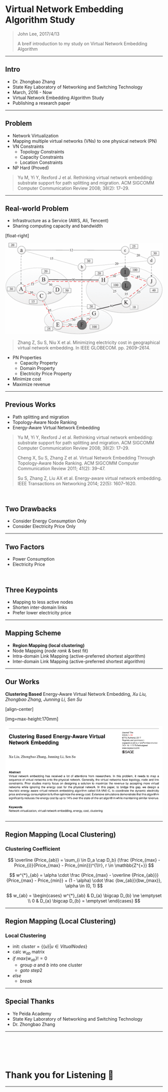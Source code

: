 ﻿# Virtual Network Embedding Algorithm Study

> John Lee, 2017/4/13
>
> A breif introduction to my study on Virtual Network Embedding Algorithm

---

## Intro

- Dr. Zhongbao Zhang
- State Key Laboratory of Networking and Switching Technology
- March, 2016 - Now
- Virtual Network Embedding Algorithm Study
- Publishing a research paper

---

## Problem

- Network Virtualization
- Mapping multiple virtual networks (VNs) to one physical network (PN)
- VN Constraints
  - Topology Constraints
  - Capacity Constraints
  - Location Constraints
- NP Hard (Proved)

>  Yu M, Yi Y, Rexford J et al. Rethinking virtual network embedding: substrate support for path splitting and migration. ACM SIGCOMM Computer Communication Review 2008; 38(2): 17–29.

---

## Real-world Problem

- Infrastructure as a Service (AWS, Ali, Tencent)
- Sharing computing capacity and bandwidth

[float-right]

![VNE-Illustration](Virtual-Network-Embedding-Study/vne-illustration.gif)

> Zhang Z, Su S, Niu X et al. Minimizing electricity cost in geographical virtual network embedding. In IEEE GLOBECOM. pp. 2609–2614.

- PN Properties
  - Capacity Property
  - Domain Property
  - Electricity Price Property
- Minimize cost
- Maximize revenue

---

## Previous Works

- Path splitting and migration
- Topology-Aware Node Ranking
- Energy-Aware Virtual Network Embedding

>  Yu M, Yi Y, Rexford J et al. Rethinking virtual network embedding: substrate support for path splitting and migration. ACM SIGCOMM Computer Communication Review 2008; 38(2): 17–29.
>
> Cheng X, Su S, Zhang Z et al. Virtual Network Embedding Through Topology-Aware Node Ranking. ACM SIGCOMM Computer Communication Review 2011; 41(2): 39–47.
>
>  Su S, Zhang Z, Liu AX et al. Energy-aware virtual network embedding. IEEE Transactions on Networking 2014; 22(5): 1607–1620.

<br>

## Two Drawbacks

- Consider Energy Consumption Only
- Consider Electricity Price Only

---

## Two Factors

- Power Consumption
- Electricity Price

<br>

## Three Keypoints

- Mapping to less active nodes
- Shorten inter-domain links
- Prefer lower electricity price

---

## Mapping Scheme

- **Region Mapping (local clustering)**
- Node Mapping (*node rank* & best fit)
- Intra-domain Link Mapping (active-preferred shortest algorithm)
- Inter-domain Link Mapping (active-preferred shortest algorithm)

---

## Our Works

**Clustering Based** Energy-Aware Virtual Network Embedding, _Xu Liu, Zhongbao Zhang, Junning Li, Sen Su_

[align-center]

[img=max-height:170mm]

![Paper](Virtual-Network-Embedding-Study/paper.png)

---

## Region Mapping (Local Clustering)

### Clustering Coefficient

$$
\overline {Price_{ab}} = \sum_{i \in D_a \cap D_b} (\frac {Price_{max} - Price_{i}}{Price_{max} - Price_{min}})^{1/r}, r \in \mathbb{Z^{+}}
$$

$$
w^{*}_{ab} = \alpha \cdot \frac {Price_{max} - \overline {Price_{ab}}}{Price_{max} - Price_{min}} + (1 - \alpha) \cdot \frac {bw_{ab}}{bw_{max}}, \alpha \in (0, 1)
$$

$$
w_{ab} =
\begin{cases} 
w^{*}_{ab} & D_{a} \bigcap D_{b} \ne \emptyset \\ 
0 & D_{a} \bigcap D_{b} = \emptyset
\end{cases}
$$

---

## Region Mapping (Local Clustering)

### Local Clustering

- init: $cluster = \{ \{ u \} | u \in VitualNodes \}$
- calc $w_{ab}$ matrix
- $if$ $max \{ w_{ab} \} != 0$
  - group $a$ and $b$ into one cluster
  - $goto$ $step 2$
- $else$
  - $break$

---

## Special Thanks

- Ye Peida Academy
- State Key Laboratory of Networking and Switching Technology
- Dr. Zhongbao Zhang

---

<br><br><br><br>

# Thank you for Listening 🙂

---